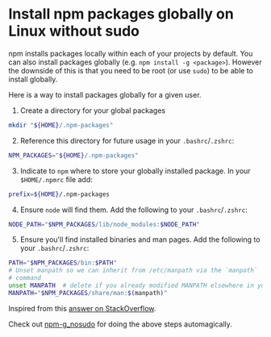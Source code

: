 # Install npm packages globally on Linux without sudo

npm installs packages locally within each of your projects by default. You
can also install packages globally (e.g. `npm install -g <package>`). However
the downside of this is that you need to be root (or use `sudo`) to be
able to install globally.

Here is a way to install packages globally for a given user.

1. Create a directory for your global packages

```sh
mkdir "${HOME}/.npm-packages"
```

2. Reference this directory for future usage in your `.bashrc`/`.zshrc`:

```sh
NPM_PACKAGES="${HOME}/.npm-packages"
```

3. Indicate to `npm` where to store your globally installed package. In
   your `$HOME/.npmrc` file add:

```sh
prefix=${HOME}/.npm-packages
```

4. Ensure `node` will find them. Add the following to your
   `.bashrc`/`.zshrc`:

```sh
NODE_PATH="$NPM_PACKAGES/lib/node_modules:$NODE_PATH"
```

5. Ensure you'll find installed binaries and man pages. Add the following to your
   `.bashrc`/`.zshrc`:

```sh
PATH="$NPM_PACKAGES/bin:$PATH"
# Unset manpath so we can inherit from /etc/manpath via the `manpath`
# command
unset MANPATH  # delete if you already modified MANPATH elsewhere in your config
MANPATH="$NPM_PACKAGES/share/man:$(manpath)"
```

Inspired from this [answer on StackOverflow](http://stackoverflow.com/a/13021677).

Check out [npm-g_nosudo](https://github.com/glenpike/npm-g_nosudo) for doing the above steps automagically.
